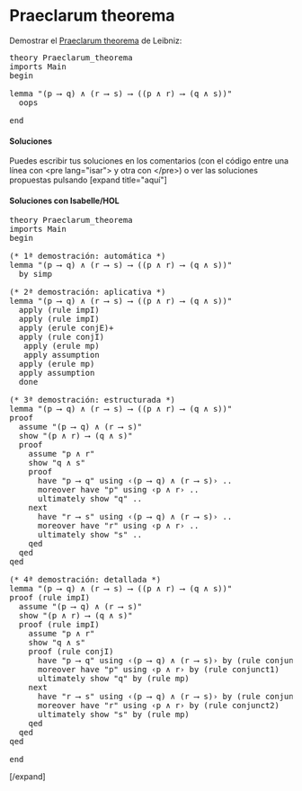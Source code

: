 # Praeclarum theorema

Demostrar el [Praeclarum theorema](http://bit.ly/2S9IYBX) de Leibniz:

<pre lang="isar">
theory Praeclarum_theorema
imports Main
begin

lemma "(p ⟶ q) ∧ (r ⟶ s) ⟶ ((p ∧ r) ⟶ (q ∧ s))"
  oops
  
end
</pre>

<h4>Soluciones</h4>

Puedes escribir tus soluciones en los comentarios (con el código entre una línea con &#60;pre lang=&quot;isar&quot;&#62; y otra con &#60;/pre&#62;) o ver las soluciones propuestas pulsando [expand title="aquí"]

<h4>Soluciones con Isabelle/HOL</h4>

<pre lang="isar">
theory Praeclarum_theorema
imports Main
begin

(* 1ª demostración: automática *)
lemma "(p ⟶ q) ∧ (r ⟶ s) ⟶ ((p ∧ r) ⟶ (q ∧ s))"
  by simp

(* 2ª demostración: aplicativa *)
lemma "(p ⟶ q) ∧ (r ⟶ s) ⟶ ((p ∧ r) ⟶ (q ∧ s))"
  apply (rule impI)
  apply (rule impI)
  apply (erule conjE)+
  apply (rule conjI)
   apply (erule mp)
   apply assumption
  apply (erule mp)
  apply assumption
  done

(* 3ª demostración: estructurada *)
lemma "(p ⟶ q) ∧ (r ⟶ s) ⟶ ((p ∧ r) ⟶ (q ∧ s))"
proof
  assume "(p ⟶ q) ∧ (r ⟶ s)"
  show "(p ∧ r) ⟶ (q ∧ s)"
  proof
    assume "p ∧ r"
    show "q ∧ s"
    proof
      have "p ⟶ q" using ‹(p ⟶ q) ∧ (r ⟶ s)› ..
      moreover have "p" using ‹p ∧ r› ..
      ultimately show "q" ..
    next
      have "r ⟶ s" using ‹(p ⟶ q) ∧ (r ⟶ s)› ..
      moreover have "r" using ‹p ∧ r› ..
      ultimately show "s" ..   
    qed
  qed
qed

(* 4ª demostración: detallada *)
lemma "(p ⟶ q) ∧ (r ⟶ s) ⟶ ((p ∧ r) ⟶ (q ∧ s))"
proof (rule impI)
  assume "(p ⟶ q) ∧ (r ⟶ s)"
  show "(p ∧ r) ⟶ (q ∧ s)"
  proof (rule impI)
    assume "p ∧ r"
    show "q ∧ s"
    proof (rule conjI)
      have "p ⟶ q" using ‹(p ⟶ q) ∧ (r ⟶ s)› by (rule conjunct1)
      moreover have "p" using ‹p ∧ r› by (rule conjunct1)
      ultimately show "q" by (rule mp)
    next
      have "r ⟶ s" using ‹(p ⟶ q) ∧ (r ⟶ s)› by (rule conjunct2)
      moreover have "r" using ‹p ∧ r› by (rule conjunct2)
      ultimately show "s" by (rule mp)
    qed
  qed
qed

end
</pre>
[/expand]

